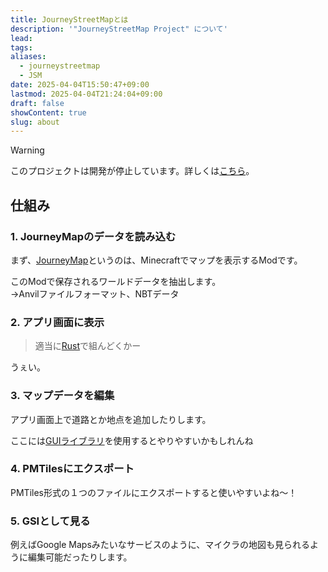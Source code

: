 ```yaml
---
title: JourneyStreetMapとは
description: '"JourneyStreetMap Project" について'
lead: 
tags: 
aliases:
  - journeystreetmap
  - JSM
date: 2025-04-04T15:50:47+09:00
lastmod: 2025-04-04T21:24:04+09:00
draft: false
showContent: true
slug: about
---
```

> [!WARNING]
> このプロジェクトは開発が停止しています。詳しくは[こちら](JSMの開発停止.md)。
## 仕組み

### 1. JourneyMapのデータを読み込む
まず、[JourneyMap](https://www.curseforge.com/minecraft/mc-mods/journeymap)というのは、Minecraftでマップを表示するModです。

このModで保存されるワールドデータを抽出します。  
→Anvilファイルフォーマット、NBTデータ

### 2. アプリ画面に表示
> 適当に[Rust](../Knowledge/lang/Rust/Rust.md)で組んどくかー

うぇい。

### 3. マップデータを編集
アプリ画面上で道路とか地点を追加したりします。

ここには[GUIライブラリ](../Knowledge/libs/ui/GUIライブラリ.md)を使用するとやりやすいかもしれんね

### 4. PMTilesにエクスポート
PMTiles形式の１つのファイルにエクスポートすると使いやすいよね〜！

### 5. GSIとして見る
例えばGoogle Mapsみたいなサービスのように、マイクラの地図も見られるように編集可能だったりします。